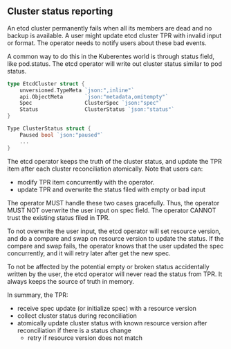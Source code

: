 ## Cluster status reporting

An etcd cluster permanently fails when all its members are dead and no backup is available. A user might update etcd cluster TPR with invalid input or format. The operator needs to notify users about these bad events.

A common way to do this in the Kuberentes world is through status field, like pod.status. The etcd operator will write out cluster status similar to pod status.

```go
type EtcdCluster struct {
    unversioned.TypeMeta `json:",inline"`
    api.ObjectMeta       `json:"metadata,omitempty"`
    Spec                 ClusterSpec `json:"spec"`
    Status               ClusterStatus `json:"status"`   
}

Type ClusterStatus struct {
    Paused bool `json:"paused"`
    ...
}
```

The etcd operator keeps the truth of the cluster status, and update the TPR item after each cluster reconciliation atomically. Note that users can:

 - modify TPR item concurrently with the operator. 
 - update TPR and overwrite the status filed with empty or bad input

 The operator MUST handle these two cases gracefully. Thus, the operator MUST NOT overwrite the user input on spec field. The operator CANNOT trust the existing status filed in TPR.

To not overwrite the user input, the etcd operator will set resource version, and do a compare and swap on resource version to update the status. If the compare and swap fails, the operator knows that the user updated the spec concurrently, and it will retry later after get the new spec.

To not be affected by the potential empty or broken status accidentally written by the user, the etcd operator will never read the status from TPR. It always keeps the source of truth in memory.

In summary, the TPR:

- receive spec update (or initialize spec) with a resource version
- collect cluster status during reconciliation
- atomically update cluster status with known resource version after reconciliation if there is a status change
  - retry if resource version does not match
